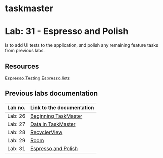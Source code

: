 # taskmaster

# Lab: 31 - Espresso and Polish
Is to add UI tests to the application, and polish any remaining feature tasks from previous labs.



## Resources
[Espresso Testing](https://developer.android.com/training/testing/espresso)
[Espresso lists](https://developer.android.com/training/testing/espresso/lists)


## Previous labs documentation

| Lab no.       | Link to the documentation  |         
| ------------|-----------------------------|
|Lab: 26|[Beginning TaskMaster](labs/LAB26.md)|
|Lab: 27|[Data in TaskMaster](labs/LAB27.md)|
|Lab: 28|[RecyclerView](labs/LAB28.md)|
|Lab: 29|[Room](labs/LAB29.md)|
|Lab: 31|[Espresso and Polish](labs/LAB31.md)|